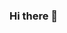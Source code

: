### Hi there 👋

<!--
**luisnarv/luisnarv** is a ✨ _special_ ✨ repository because its `README.md` (this file) appears on your GitHub profile.

Here are some ideas to get you started:

### Hola, mi nombre es Luis, y me apasiona la tecnología y el desarrollo. Si bien soy un desarrollador Junior sin experiencia profesional, estoy comprometido en aprender y mejorar mis habilidades en este campo.

### Mi propuesta de valor se centra en mi capacidad para adaptarme rápidamente a nuevas tecnologías y lenguajes de programación. Soy dedicado y comprometido con mi trabajo, y siempre busco mejorar y aprender más. Además, mi enfoque son aplicaciones que ayuden a las personas y que aporten valor a la sociedad.

En cuanto a mis intereses, me apasiona aprender sobre nuevas tecnologías y nuevas tendencias. También me interesa el diseño y la usabilidad de aplicaciones, y cómo esto influye en la experiencia del usuario. Fuera del trabajo, me interesa el deporte y la lectura.

En términos de competencias, tengo una buena base en HTML, CSS, JavaScript. También tengo experiencia en bases de datos y estoy comprometido en mejorar mis habilidades en este campo. Soy una persona creativa y curiosa, siempre buscando nuevas soluciones a los problemas que enfrento. Además, tengo habilidades para trabajar en equipo.

Si estás buscando un desarrollador Full Stack Junior comprometido y con una gran pasión por el desarrollo de software, estaré encantada de formar parte de tu equipo. Estoy disponible para hablar sobre cualquier oportunidad laboral o proyecto que tengas en mente. ¡No dudes en contactarme!

- 🌱 I’m currently learning ...
- 📫 How to reach me: 
